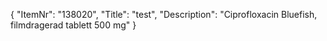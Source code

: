 {
  "ItemNr": "138020",
  "Title": "test",
  "Description": "Ciprofloxacin Bluefish, filmdragerad tablett 500 mg"
}